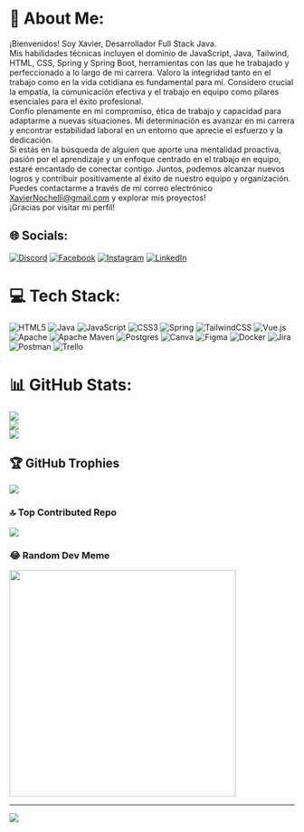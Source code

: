 # 💫 About Me:
¡Bienvenidos! Soy Xavier, Desarrollador Full Stack Java.<br>Mis habilidades técnicas incluyen el dominio de JavaScript, Java, Tailwind, HTML, CSS, Spring y Spring Boot, herramientas con las que he trabajado y perfeccionado a lo largo de mi carrera. Valoro la integridad tanto en el trabajo como en la vida cotidiana es fundamental para mí. Considero crucial la empatía, la comunicación efectiva y el trabajo en equipo como pilares esenciales para el éxito profesional.<br>Confío plenamente en mi compromiso, ética de trabajo y capacidad para adaptarme a nuevas situaciones. Mi determinación es avanzar en mi carrera y encontrar estabilidad laboral en un entorno que aprecie el esfuerzo y la dedicación.<br>Si estás en la búsqueda de alguien que aporte una mentalidad proactiva, pasión por el aprendizaje y un enfoque centrado en el trabajo en equipo, estaré encantado de conectar contigo. Juntos, podemos alcanzar nuevos logros y contribuir positivamente al éxito de nuestro equipo y organización.<br>Puedes contactarme a través de mi correo electrónico XavierNochelli@gmail.com y explorar mis proyectos!<br>¡Gracias por visitar mi perfil!


## 🌐 Socials:
[![Discord](https://img.shields.io/badge/Discord-%237289DA.svg?logo=discord&logoColor=white)](https://discord.gg/XavierNochelli) [![Facebook](https://img.shields.io/badge/Facebook-%231877F2.svg?logo=Facebook&logoColor=white)](https://facebook.com/XavierNochelli) [![Instagram](https://img.shields.io/badge/Instagram-%23E4405F.svg?logo=Instagram&logoColor=white)](https://instagram.com/XavierNochelli) [![LinkedIn](https://img.shields.io/badge/LinkedIn-%230077B5.svg?logo=linkedin&logoColor=white)](https://linkedin.com/in/XavierNochelli) 

# 💻 Tech Stack:
![HTML5](https://img.shields.io/badge/html5-%23E34F26.svg?style=for-the-badge&logo=html5&logoColor=white) ![Java](https://img.shields.io/badge/java-%23ED8B00.svg?style=for-the-badge&logo=openjdk&logoColor=white) ![JavaScript](https://img.shields.io/badge/javascript-%23323330.svg?style=for-the-badge&logo=javascript&logoColor=%23F7DF1E) ![CSS3](https://img.shields.io/badge/css3-%231572B6.svg?style=for-the-badge&logo=css3&logoColor=white) ![Spring](https://img.shields.io/badge/spring-%236DB33F.svg?style=for-the-badge&logo=spring&logoColor=white) ![TailwindCSS](https://img.shields.io/badge/tailwindcss-%2338B2AC.svg?style=for-the-badge&logo=tailwind-css&logoColor=white) ![Vue.js](https://img.shields.io/badge/vue.js-%2335495e.svg?style=for-the-badge&logo=vuedotjs&logoColor=%234FC08D) ![Apache](https://img.shields.io/badge/apache-%23D42029.svg?style=for-the-badge&logo=apache&logoColor=white) ![Apache Maven](https://img.shields.io/badge/Apache%20Maven-C71A36?style=for-the-badge&logo=Apache%20Maven&logoColor=white) ![Postgres](https://img.shields.io/badge/postgres-%23316192.svg?style=for-the-badge&logo=postgresql&logoColor=white) ![Canva](https://img.shields.io/badge/Canva-%2300C4CC.svg?style=for-the-badge&logo=Canva&logoColor=white) ![Figma](https://img.shields.io/badge/figma-%23F24E1E.svg?style=for-the-badge&logo=figma&logoColor=white) ![Docker](https://img.shields.io/badge/docker-%230db7ed.svg?style=for-the-badge&logo=docker&logoColor=white) ![Jira](https://img.shields.io/badge/jira-%230A0FFF.svg?style=for-the-badge&logo=jira&logoColor=white) ![Postman](https://img.shields.io/badge/Postman-FF6C37?style=for-the-badge&logo=postman&logoColor=white) ![Trello](https://img.shields.io/badge/Trello-%23026AA7.svg?style=for-the-badge&logo=Trello&logoColor=white)
# 📊 GitHub Stats:
![](https://github-readme-stats.vercel.app/api?username=Xn0ch3&theme=chartreuse-dark&hide_border=false&include_all_commits=true&count_private=true)<br/>
![](https://github-readme-streak-stats.herokuapp.com/?user=Xn0ch3&theme=chartreuse-dark&hide_border=false)<br/>
![](https://github-readme-stats.vercel.app/api/top-langs/?username=Xn0ch3&theme=chartreuse-dark&hide_border=false&include_all_commits=true&count_private=true&layout=compact)

## 🏆 GitHub Trophies
![](https://github-profile-trophy.vercel.app/?username=Xn0ch3&theme=radical&no-frame=false&no-bg=false&margin-w=4)

### 🔝 Top Contributed Repo
![](https://github-contributor-stats.vercel.app/api?username=Xn0ch3&limit=5&theme=dark&combine_all_yearly_contributions=true)

### 😂 Random Dev Meme
<img src='https://randommeme-five.vercel.app/' style="height: 400px;"/>

---
[![](https://visitcount.itsvg.in/api?id=Xn0ch3&icon=3&color=11)](https://visitcount.itsvg.in)

<!-- Proudly created with GPRM ( https://gprm.itsvg.in ) -->
